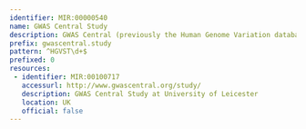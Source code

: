 ```yaml
---
identifier: MIR:00000540
name: GWAS Central Study
description: GWAS Central (previously the Human Genome Variation database of Genotype-to-Phenotype information) is a database of summary level findings from genetic association studies, both large and small. It gathers datasets from public domain projects, and accepts direct data submission. It is based upon Marker information encompassing SNP and variant information from public databases, to which allele and genotype frequency data, and genetic association findings are additionally added. A Study (most generic level) contains one or more Experiments, one or more Sample Panels of test subjects, and one or more Phenotypes. This collection references a GWAS Central Study.
prefix: gwascentral.study
pattern: ^HGVST\d+$
prefixed: 0
resources:
 - identifier: MIR:00100717
   accessurl: http://www.gwascentral.org/study/
   description: GWAS Central Study at University of Leicester
   location: UK
   official: false
---
```

